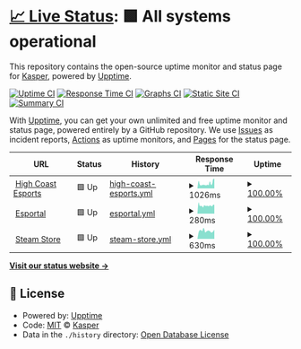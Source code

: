 # [📈 Live Status](https://KasperE1.github.io/hcestatus): <!--live status--> **🟩 All systems operational**

This repository contains the open-source uptime monitor and status page for [Kasper](https://KasperE1.github.io/hcestatus), powered by [Upptime](https://github.com/upptime/upptime).

[![Uptime CI](https://github.com/KasperE1/hcestatus/workflows/Uptime%20CI/badge.svg)](https://github.com/upptime/upptime/actions?query=workflow%3A%22Uptime+CI%22)
[![Response Time CI](https://github.com/KasperE1/hcestatus/workflows/Response%20Time%20CI/badge.svg)](https://github.com/upptime/upptime/actions?query=workflow%3A%22Response+Time+CI%22)
[![Graphs CI](https://github.com/KasperE1/hcestatus/workflows/Graphs%20CI/badge.svg)](https://github.com/upptime/upptime/actions?query=workflow%3A%22Graphs+CI%22)
[![Static Site CI](https://github.com/KasperE1/hcestatus/workflows/Static%20Site%20CI/badge.svg)](https://github.com/upptime/upptime/actions?query=workflow%3A%22Static+Site+CI%22)
[![Summary CI](https://github.com/KasperE1/hcestatus/workflows/Summary%20CI/badge.svg)](https://github.com/upptime/upptime/actions?query=workflow%3A%22Summary+CI%22)

With [Upptime](https://upptime.js.org), you can get your own unlimited and free uptime monitor and status page, powered entirely by a GitHub repository. We use [Issues](https://github.com/KasperE1/hcestatus/issues) as incident reports, [Actions](https://github.com/KasperE1/hcestatus/actions) as uptime monitors, and [Pages](https://KasperE1.github.io/hcestatus) for the status page.

<!--start: status pages-->
<!-- This summary is generated by Upptime (https://github.com/upptime/upptime) -->
<!-- Do not edit this manually, your changes will be overwritten -->
<!-- prettier-ignore -->
| URL | Status | History | Response Time | Uptime |
| --- | ------ | ------- | ------------- | ------ |
| <img alt="" src="https://favicons.githubusercontent.com/www.highcoastesports.com" height="13"> [High Coast Esports](https://www.highcoastesports.com/) | 🟩 Up | [high-coast-esports.yml](https://github.com/KasperE1/hcestatus/commits/HEAD/history/high-coast-esports.yml) | <details><summary><img alt="Response time graph" src="./graphs/high-coast-esports/response-time-week.png" height="20"> 1026ms</summary><br><a href="https://KasperE1.github.io/hcestatus/history/high-coast-esports"><img alt="Response time 1026" src="https://img.shields.io/endpoint?url=https%3A%2F%2Fraw.githubusercontent.com%2FKasperE1%2Fhcestatus%2FHEAD%2Fapi%2Fhigh-coast-esports%2Fresponse-time.json"></a><br><a href="https://KasperE1.github.io/hcestatus/history/high-coast-esports"><img alt="24-hour response time 2097" src="https://img.shields.io/endpoint?url=https%3A%2F%2Fraw.githubusercontent.com%2FKasperE1%2Fhcestatus%2FHEAD%2Fapi%2Fhigh-coast-esports%2Fresponse-time-day.json"></a><br><a href="https://KasperE1.github.io/hcestatus/history/high-coast-esports"><img alt="7-day response time 1026" src="https://img.shields.io/endpoint?url=https%3A%2F%2Fraw.githubusercontent.com%2FKasperE1%2Fhcestatus%2FHEAD%2Fapi%2Fhigh-coast-esports%2Fresponse-time-week.json"></a><br><a href="https://KasperE1.github.io/hcestatus/history/high-coast-esports"><img alt="30-day response time 1026" src="https://img.shields.io/endpoint?url=https%3A%2F%2Fraw.githubusercontent.com%2FKasperE1%2Fhcestatus%2FHEAD%2Fapi%2Fhigh-coast-esports%2Fresponse-time-month.json"></a><br><a href="https://KasperE1.github.io/hcestatus/history/high-coast-esports"><img alt="1-year response time 1026" src="https://img.shields.io/endpoint?url=https%3A%2F%2Fraw.githubusercontent.com%2FKasperE1%2Fhcestatus%2FHEAD%2Fapi%2Fhigh-coast-esports%2Fresponse-time-year.json"></a></details> | <details><summary><a href="https://KasperE1.github.io/hcestatus/history/high-coast-esports">100.00%</a></summary><a href="https://KasperE1.github.io/hcestatus/history/high-coast-esports"><img alt="All-time uptime 100.00%" src="https://img.shields.io/endpoint?url=https%3A%2F%2Fraw.githubusercontent.com%2FKasperE1%2Fhcestatus%2FHEAD%2Fapi%2Fhigh-coast-esports%2Fuptime.json"></a><br><a href="https://KasperE1.github.io/hcestatus/history/high-coast-esports"><img alt="24-hour uptime 100.00%" src="https://img.shields.io/endpoint?url=https%3A%2F%2Fraw.githubusercontent.com%2FKasperE1%2Fhcestatus%2FHEAD%2Fapi%2Fhigh-coast-esports%2Fuptime-day.json"></a><br><a href="https://KasperE1.github.io/hcestatus/history/high-coast-esports"><img alt="7-day uptime 100.00%" src="https://img.shields.io/endpoint?url=https%3A%2F%2Fraw.githubusercontent.com%2FKasperE1%2Fhcestatus%2FHEAD%2Fapi%2Fhigh-coast-esports%2Fuptime-week.json"></a><br><a href="https://KasperE1.github.io/hcestatus/history/high-coast-esports"><img alt="30-day uptime 100.00%" src="https://img.shields.io/endpoint?url=https%3A%2F%2Fraw.githubusercontent.com%2FKasperE1%2Fhcestatus%2FHEAD%2Fapi%2Fhigh-coast-esports%2Fuptime-month.json"></a><br><a href="https://KasperE1.github.io/hcestatus/history/high-coast-esports"><img alt="1-year uptime 100.00%" src="https://img.shields.io/endpoint?url=https%3A%2F%2Fraw.githubusercontent.com%2FKasperE1%2Fhcestatus%2FHEAD%2Fapi%2Fhigh-coast-esports%2Fuptime-year.json"></a></details>
| <img alt="" src="https://favicons.githubusercontent.com/esportal.com" height="13"> [Esportal](https://esportal.com/) | 🟩 Up | [esportal.yml](https://github.com/KasperE1/hcestatus/commits/HEAD/history/esportal.yml) | <details><summary><img alt="Response time graph" src="./graphs/esportal/response-time-week.png" height="20"> 280ms</summary><br><a href="https://KasperE1.github.io/hcestatus/history/esportal"><img alt="Response time 280" src="https://img.shields.io/endpoint?url=https%3A%2F%2Fraw.githubusercontent.com%2FKasperE1%2Fhcestatus%2FHEAD%2Fapi%2Fesportal%2Fresponse-time.json"></a><br><a href="https://KasperE1.github.io/hcestatus/history/esportal"><img alt="24-hour response time 308" src="https://img.shields.io/endpoint?url=https%3A%2F%2Fraw.githubusercontent.com%2FKasperE1%2Fhcestatus%2FHEAD%2Fapi%2Fesportal%2Fresponse-time-day.json"></a><br><a href="https://KasperE1.github.io/hcestatus/history/esportal"><img alt="7-day response time 280" src="https://img.shields.io/endpoint?url=https%3A%2F%2Fraw.githubusercontent.com%2FKasperE1%2Fhcestatus%2FHEAD%2Fapi%2Fesportal%2Fresponse-time-week.json"></a><br><a href="https://KasperE1.github.io/hcestatus/history/esportal"><img alt="30-day response time 280" src="https://img.shields.io/endpoint?url=https%3A%2F%2Fraw.githubusercontent.com%2FKasperE1%2Fhcestatus%2FHEAD%2Fapi%2Fesportal%2Fresponse-time-month.json"></a><br><a href="https://KasperE1.github.io/hcestatus/history/esportal"><img alt="1-year response time 280" src="https://img.shields.io/endpoint?url=https%3A%2F%2Fraw.githubusercontent.com%2FKasperE1%2Fhcestatus%2FHEAD%2Fapi%2Fesportal%2Fresponse-time-year.json"></a></details> | <details><summary><a href="https://KasperE1.github.io/hcestatus/history/esportal">100.00%</a></summary><a href="https://KasperE1.github.io/hcestatus/history/esportal"><img alt="All-time uptime 100.00%" src="https://img.shields.io/endpoint?url=https%3A%2F%2Fraw.githubusercontent.com%2FKasperE1%2Fhcestatus%2FHEAD%2Fapi%2Fesportal%2Fuptime.json"></a><br><a href="https://KasperE1.github.io/hcestatus/history/esportal"><img alt="24-hour uptime 100.00%" src="https://img.shields.io/endpoint?url=https%3A%2F%2Fraw.githubusercontent.com%2FKasperE1%2Fhcestatus%2FHEAD%2Fapi%2Fesportal%2Fuptime-day.json"></a><br><a href="https://KasperE1.github.io/hcestatus/history/esportal"><img alt="7-day uptime 100.00%" src="https://img.shields.io/endpoint?url=https%3A%2F%2Fraw.githubusercontent.com%2FKasperE1%2Fhcestatus%2FHEAD%2Fapi%2Fesportal%2Fuptime-week.json"></a><br><a href="https://KasperE1.github.io/hcestatus/history/esportal"><img alt="30-day uptime 100.00%" src="https://img.shields.io/endpoint?url=https%3A%2F%2Fraw.githubusercontent.com%2FKasperE1%2Fhcestatus%2FHEAD%2Fapi%2Fesportal%2Fuptime-month.json"></a><br><a href="https://KasperE1.github.io/hcestatus/history/esportal"><img alt="1-year uptime 100.00%" src="https://img.shields.io/endpoint?url=https%3A%2F%2Fraw.githubusercontent.com%2FKasperE1%2Fhcestatus%2FHEAD%2Fapi%2Fesportal%2Fuptime-year.json"></a></details>
| <img alt="" src="https://favicons.githubusercontent.com/store.steampowered.com" height="13"> [Steam Store](https://store.steampowered.com/) | 🟩 Up | [steam-store.yml](https://github.com/KasperE1/hcestatus/commits/HEAD/history/steam-store.yml) | <details><summary><img alt="Response time graph" src="./graphs/steam-store/response-time-week.png" height="20"> 630ms</summary><br><a href="https://KasperE1.github.io/hcestatus/history/steam-store"><img alt="Response time 630" src="https://img.shields.io/endpoint?url=https%3A%2F%2Fraw.githubusercontent.com%2FKasperE1%2Fhcestatus%2FHEAD%2Fapi%2Fsteam-store%2Fresponse-time.json"></a><br><a href="https://KasperE1.github.io/hcestatus/history/steam-store"><img alt="24-hour response time 719" src="https://img.shields.io/endpoint?url=https%3A%2F%2Fraw.githubusercontent.com%2FKasperE1%2Fhcestatus%2FHEAD%2Fapi%2Fsteam-store%2Fresponse-time-day.json"></a><br><a href="https://KasperE1.github.io/hcestatus/history/steam-store"><img alt="7-day response time 630" src="https://img.shields.io/endpoint?url=https%3A%2F%2Fraw.githubusercontent.com%2FKasperE1%2Fhcestatus%2FHEAD%2Fapi%2Fsteam-store%2Fresponse-time-week.json"></a><br><a href="https://KasperE1.github.io/hcestatus/history/steam-store"><img alt="30-day response time 630" src="https://img.shields.io/endpoint?url=https%3A%2F%2Fraw.githubusercontent.com%2FKasperE1%2Fhcestatus%2FHEAD%2Fapi%2Fsteam-store%2Fresponse-time-month.json"></a><br><a href="https://KasperE1.github.io/hcestatus/history/steam-store"><img alt="1-year response time 630" src="https://img.shields.io/endpoint?url=https%3A%2F%2Fraw.githubusercontent.com%2FKasperE1%2Fhcestatus%2FHEAD%2Fapi%2Fsteam-store%2Fresponse-time-year.json"></a></details> | <details><summary><a href="https://KasperE1.github.io/hcestatus/history/steam-store">100.00%</a></summary><a href="https://KasperE1.github.io/hcestatus/history/steam-store"><img alt="All-time uptime 100.00%" src="https://img.shields.io/endpoint?url=https%3A%2F%2Fraw.githubusercontent.com%2FKasperE1%2Fhcestatus%2FHEAD%2Fapi%2Fsteam-store%2Fuptime.json"></a><br><a href="https://KasperE1.github.io/hcestatus/history/steam-store"><img alt="24-hour uptime 100.00%" src="https://img.shields.io/endpoint?url=https%3A%2F%2Fraw.githubusercontent.com%2FKasperE1%2Fhcestatus%2FHEAD%2Fapi%2Fsteam-store%2Fuptime-day.json"></a><br><a href="https://KasperE1.github.io/hcestatus/history/steam-store"><img alt="7-day uptime 100.00%" src="https://img.shields.io/endpoint?url=https%3A%2F%2Fraw.githubusercontent.com%2FKasperE1%2Fhcestatus%2FHEAD%2Fapi%2Fsteam-store%2Fuptime-week.json"></a><br><a href="https://KasperE1.github.io/hcestatus/history/steam-store"><img alt="30-day uptime 100.00%" src="https://img.shields.io/endpoint?url=https%3A%2F%2Fraw.githubusercontent.com%2FKasperE1%2Fhcestatus%2FHEAD%2Fapi%2Fsteam-store%2Fuptime-month.json"></a><br><a href="https://KasperE1.github.io/hcestatus/history/steam-store"><img alt="1-year uptime 100.00%" src="https://img.shields.io/endpoint?url=https%3A%2F%2Fraw.githubusercontent.com%2FKasperE1%2Fhcestatus%2FHEAD%2Fapi%2Fsteam-store%2Fuptime-year.json"></a></details>

<!--end: status pages-->

[**Visit our status website →**](https://KasperE1.github.io/hcestatus)

## 📄 License

- Powered by: [Upptime](https://github.com/upptime/upptime)
- Code: [MIT](./LICENSE) © [Kasper](https://KasperE1.github.io/hcestatus)
- Data in the `./history` directory: [Open Database License](https://opendatacommons.org/licenses/odbl/1-0/)
